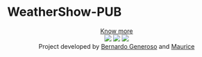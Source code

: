 # WeatherShow-PUB

<div align="center">
<div><a href="https://codecanyon.net/item/weathershow/27874349">Know more</a></div>
<img src="https://i.ibb.co/mJ1Mt7K/preview.jpg" >
<img src="https://i.ibb.co/yB4vdZq/02-detailed.jpg" >
<img src="https://i.ibb.co/vLMC8kd/01-features.png" >
<div> Project developed by <a href="https://github.com/bernardogeneroso">Bernardo Generoso</a> and <a href="https://github.com/devhambe">Maurice</a></div>
</div>
